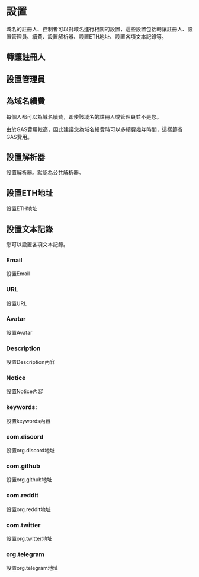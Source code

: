 # 設置

域名的註冊人、控制者可以對域名進行相關的設置，這些設置包括轉讓註冊人、設置管理員、續費、設置解析器、設置ETH地址、設置各項文本記錄等。

## 轉讓註冊人

## 設置管理員

## 為域名續費
每個人都可以為域名續費，即使該域名的註冊人或管理員並不是您。

由於GAS費用較高，因此建議您為域名續費時可以多續費幾年時間，這樣節省GAS費用。

## 設置解析器
設置解析器。默認為公共解析器。
## 設置ETH地址
設置ETH地址
## 設置文本記錄
您可以設置各項文本記錄。
### Email
設置Email
### URL
設置URL
### Avatar
設置Avatar
### Description
設置Description內容
### Notice
設置Notice內容
### keywords:
設置keywords內容
### com.discord
設置org.discord地址
### com.github
設置org.github地址
### com.reddit
設置org.reddit地址
### com.twitter
設置org.twitter地址
### org.telegram

設置org.telegram地址